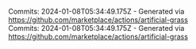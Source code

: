 Commits: 2024-01-08T05:34:49.175Z - Generated via https://github.com/marketplace/actions/artificial-grass
<br>
Commits: 2024-01-08T05:34:49.175Z - Generated via https://github.com/marketplace/actions/artificial-grass
<br>

